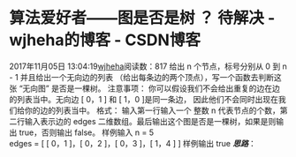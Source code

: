 # 算法爱好者——图是否是树 ？ 待解决 - wjheha的博客 - CSDN博客
2017年11月05日 13:04:19[wjheha](https://me.csdn.net/wjheha)阅读数：817
给出 n 个节点，标号分别从 0 到 n - 1 并且给出一个无向边的列表 （给出每条边的两个顶点），写一个函数去判断这张 “无向图” 是否是一棵树。
注意事项： 
你可以假设我们不会给出重复的边在边的列表当中。无向边 [ 0，1 ] 和 [ 1，0 ]是同一条边， 因此他们不会同时出现在我们给你的边的列表当中。
格式：
输入第一行输入一个 整数 n 代表节点的个数，第二行输入表示边的 edges 二维数组。最后输出这个图是否是一棵树，如果是则输出 true，否则输出 false。
样例输入
n = 5  
edges = [ [ 0，1 ]，[ 0，2 ]，[ 0，3 ]，[ 1，4 ] ]
样例输出
true
***思路***：
